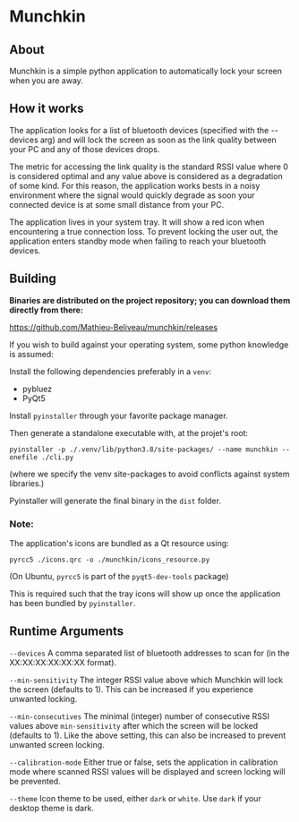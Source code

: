 # Munchkin

## About

Munchkin is a simple python application to automatically lock your screen when you are away.

## How it works

The application looks for a list of bluetooth devices (specified with the --devices arg) 
and will lock the screen as soon as the link quality between your PC and any of those devices drops.

The metric for accessing the link quality is the standard RSSI value where 0 is considered optimal and 
any value above is considered as a degradation of some kind. For this reason, the application works bests in a noisy 
environment where the signal would quickly degrade as soon your connected device is at some small
distance from your PC.

The application lives in your system tray. It will show a red icon when encountering a true connection loss.
To prevent locking the user out, the application enters standby mode when failing to reach your bluetooth devices.

## Building

**Binaries are distributed on the project repository; you can download them directly from there:**

https://github.com/Mathieu-Beliveau/munchkin/releases

If you wish to build against your operating system, some python knowledge is assumed:

Install the following dependencies preferably in a ``venv``:

- pybluez
- PyQt5

Install ``pyinstaller`` through your favorite package manager.

Then generate a standalone executable with, at the projet's root: 

``pyinstaller -p ./.venv/lib/python3.8/site-packages/ --name munchkin --onefile ./cli.py``

(where we specify the venv site-packages to avoid conflicts against system libraries.)

Pyinstaller will generate the final binary in the ``dist`` folder.

### Note: 

The application's icons are bundled as a Qt resource using:

``pyrcc5 ./icons.qrc -o ./munchkin/icons_resource.py``

(On Ubuntu, ``pyrcc5`` is part of the ``pyqt5-dev-tools`` package)

This is required such that the tray icons will show up once the application has been bundled by ``pyinstaller``.

## Runtime Arguments

``--devices`` A comma separated list of bluetooth addresses to scan for (in the XX:XX:XX:XX:XX:XX format).

``--min-sensitivity`` The integer RSSI value above which Munchkin will lock the screen (defaults to 1). This can be increased if you experience unwanted locking.

``--min-consecutives`` The minimal (integer) number of consecutive RSSI values above ``min-sensitivity`` after which the screen will be locked (defaults to 1). Like the above setting, this can also be increased to prevent unwanted screen locking.

``--calibration-mode`` Either true or false, sets the application in calibration mode where scanned RSSI values will be displayed and screen locking will be prevented.

``--theme`` Icon theme to be used, either ``dark`` or ``white``. Use ``dark`` if your desktop theme is dark.

